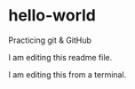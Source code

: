 # hello-world
Practicing git &amp; GitHub

I am editing this readme file.

I am editing this from a terminal.
